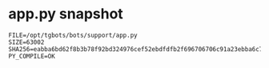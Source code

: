 # app.py snapshot
```
FILE=/opt/tgbots/bots/support/app.py
SIZE=63002
SHA256=eabba6bd62f8b3b78f92bd324976cef52ebdfdfb2f696706706c91a23ebba6c7
PY_COMPILE=OK
```
